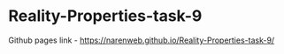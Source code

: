 # Reality-Properties-task-9

Github pages link - https://narenweb.github.io/Reality-Properties-task-9/
